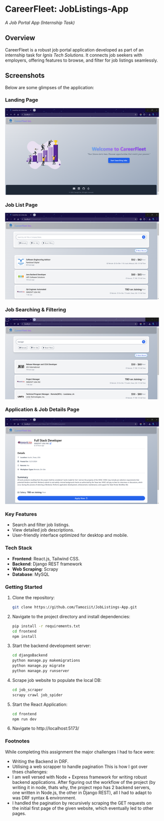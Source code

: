 # CareerFleet: JobListings-App  
*A Job Portal App (Internship Task)* 

## Overview  
CareerFleet is a robust job portal application developed as part of an internship task for *Ignis Tech Solutions*. It connects job seekers with employers, offering features to browse, and filter for job listings seamlessly.  

## Screenshots  
Below are some glimpses of the application:  

### Landing Page  
<img align="center" alt="ss1" src="/screenshots/ss1.png"> 

### Job List Page  
<img align="center" alt="ss2" src="/screenshots/ss2.png">

### Job Searching & Filtering  
<img align="center" alt="ss3" src="/screenshots/ss3.png"> 

### Application & Job Details Page  
<img align="center" alt="ss4" src="/screenshots/ss4.png"> 


### Key Features  
- Search and filter job listings.  
- View detailed job descriptions.   
- User-friendly interface optimized for desktop and mobile.  

### Tech Stack  
- **Frontend**: React.js, Tailwind CSS. 
- **Backend**: Django REST framework
- **Web Scraping**: Scrapy
- **Database**: MySQL 

### Getting Started  
1. Clone the repository:  
   ```bash  
   git clone https://github.com/Tamoziit/JobListings-App.git  
   ```  
2. Navigate to the project directory and install dependencies:  
   ```bash  
   pip install -r requirements.txt
   cd frontend
   npm install
   ```  
3. Start the backend development server:  
   ```bash  
   cd djangoBackend
   python manage.py makemigrations
   python manage.py migrate
   python manage.py runserver
   ```  
4. Scrape job website to populate the local DB:
    ```bash  
   cd job_scraper
   scrapy crawl job_spider
   ```
4. Start the React Application:
    ```bash  
   cd frontend
   npm run dev
   ```
6. Navigate to http://localhost:5173/


### Footnotes
While completing this assignment the major challenges I had to face were:
- Writing the Backend in DRF.
- Utilising a web scrapper to handle pagination
This is how I got over thses challenges:
- I am well versed with Node + Express framework for writing robust backend applications. After figuring out the workflow of the project (by writing it in node, thats why, the project repo has 2 backend servers, one written in Node.js, the other in Django REST), all I had to adapt to was DRF syntax & environment.
- I handled the pagination by recursively scraping the GET requests on the initial first page of the given website, which eventually led to other pages.
